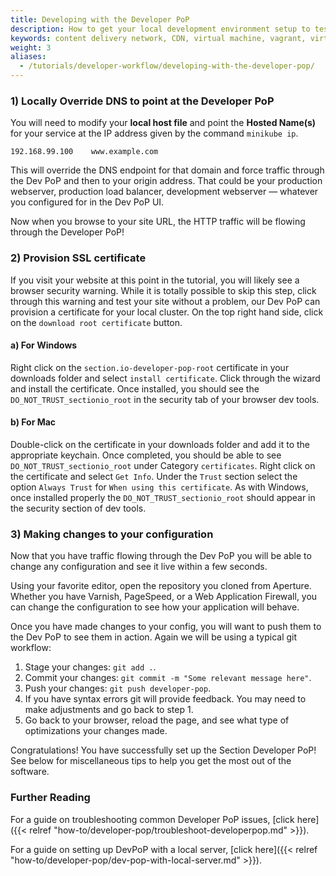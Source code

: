 ```yaml
---
title: Developing with the Developer PoP
description: How to get your local development environment setup to test Section CDN on your local machine.
keywords: content delivery network, CDN, virtual machine, vagrant, virtualbox, git, cli, local development, local machine, staging environment, developer pop
weight: 3
aliases:
  - /tutorials/developer-workflow/developing-with-the-developer-pop/
---
```


### 1) Locally Override DNS to point at the Developer PoP

You will need to modify your **local host file** and point the **Hosted Name(s)** for your service at the IP address given by the command `minikube ip`.

    192.168.99.100    www.example.com

This will override the DNS endpoint for that domain and force traffic through the Dev PoP and then to your origin address. That could be your production webserver, production load balancer, development webserver — whatever you configured for in the Dev PoP UI.

Now when you browse to your site URL, the HTTP traffic will be flowing through the Developer PoP!

### 2) Provision SSL certificate

If you visit your website at this point in the tutorial, you will likely see a browser security warning. While it is totally possible to skip this step, click through this warning and test your site without a problem, our Dev PoP can provision a certificate for your local cluster. On the top right hand side, click on the `download root certificate` button.

#### a) For Windows
Right click on the `section.io-developer-pop-root` certificate in your downloads folder and select `install certificate`. Click through the wizard and install the certificate. Once installed, you should see the `DO_NOT_TRUST_sectionio_root` in the security tab of your browser dev tools.
#### b) For Mac
Double-click on the certificate in your downloads folder and add it to the appropriate keychain. Once completed, you should be able to see `DO_NOT_TRUST_sectionio_root` under Category `certificates`. Right click on the certificate and select `Get Info`. Under the `Trust` section select the option `Always Trust` for `When using this certificate`. As with Windows, once installed properly the `DO_NOT_TRUST_sectionio_root` should appear in the security section of dev tools.

### 3) Making changes to your configuration

Now that you have traffic flowing through the Dev PoP you will be able to change any configuration and see it live within a few seconds.

Using your favorite editor, open the repository you cloned from Aperture. Whether you have Varnish, PageSpeed, or a Web Application Firewall, you can change the configuration to see how your application will behave.

Once you have made changes to your config, you will want to push them to the Dev PoP to see them in action. Again we will be using a typical git workflow:

1. Stage your changes: `git add .`.
2. Commit your changes: `git commit -m "Some relevant message here"`.
3. Push your changes: `git push developer-pop`.
4. If you have syntax errors git will provide feedback. You may need to make adjustments and go back to step 1.
5. Go back to your browser, reload the page, and see what type of optimizations your changes made.

Congratulations! You have successfully set up the Section Developer PoP! See below for miscellaneous tips to help you get the most out of the software.


### Further Reading
For a guide on troubleshooting common Developer PoP issues, [click here]({{< relref "how-to/developer-pop/troubleshoot-developerpop.md" >}}).

For a guide on setting up DevPoP with a local server, [click here]({{< relref "how-to/developer-pop/dev-pop-with-local-server.md" >}}).
